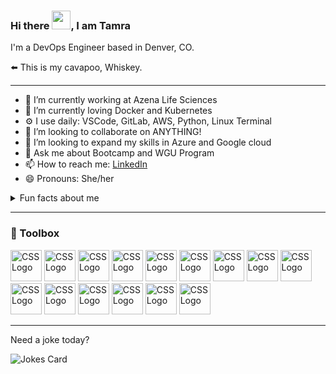 
### Hi there <img src="https://raw.githubusercontent.com/MartinHeinz/MartinHeinz/master/wave.gif" width="30px">, I am Tamra

<!--
**tamrakareen/tamrakareen** is a ✨ _special_ ✨ repository because its `README.md` (this file) appears on your GitHub profile.
-->

I'm a DevOps Engineer based in Denver, CO.

⬅️ This is my cavapoo, Whiskey. 

---

- 🔭 I’m currently working at Azena Life Sciences
- 🌱 I’m currently loving Docker and Kubernetes
- ⚙️ I use daily: VSCode, GitLab, AWS, Python, Linux Terminal
- 👯 I’m looking to collaborate on ANYTHING!
- 🤔 I’m looking to expand my skills in Azure and Google cloud
- 💬 Ask me about Bootcamp and WGU Program
- 📫 How to reach me: [LinkedIn](https://linkedin.com/in/tamra-sherwood)
- 😄 Pronouns: She/her


<details><summary> Fun facts about me</summary>
  
      * I'm an open water swimmer (sometimes the water is 45 degrees), 
        my last race was in Alaska
  
      * I play the piano
  
      * My nine year old is my programming boss (I write a lot of spy missions)
 
</details>

---

### 🧰 Toolbox

<img src="https://cdn.worldvectorlogo.com/logos/visual-studio-code-1.svg" alt="CSS Logo" width="50" height="50"/>  <img src="https://cdn.worldvectorlogo.com/logos/linux-tux.svg" alt="CSS Logo" width="50" height="50"/>  <img src="https://cdn.worldvectorlogo.com/logos/ubuntu-4.svg" alt="CSS Logo" width="50" height="50"/>  <img src="https://cdn.worldvectorlogo.com/logos/gitlab.svg" alt="CSS Logo" width="50" height="50"/>  <img src="https://cdn.worldvectorlogo.com/logos/github-icon.svg" alt="CSS Logo" width="50" height="50"/>  <img src="https://cdn.worldvectorlogo.com/logos/kubernets.svg" alt="CSS Logo" width="50" height="50"/>  <img src="https://cdn.worldvectorlogo.com/logos/docker.svg" alt="CSS Logo" width="50" height="50"/>  <img src="https://cdn.worldvectorlogo.com/logos/aws-2.svg" alt="CSS Logo" width="50" height="50"/> <img src="https://cdn.worldvectorlogo.com/logos/microsoft-teams-1.svg" alt="CSS Logo" width="50" height="50"/>  <img src="https://cdn.worldvectorlogo.com/logos/grafana.svg" alt="CSS Logo" width="50" height="50"/>  <img src="https://cdn.worldvectorlogo.com/logos/git-icon.svg" alt="CSS Logo" width="50" height="50"/>  <img src="https://cdn.worldvectorlogo.com/logos/slack-2.svg" alt="CSS Logo" width="50" height="50"/>  <img src="https://cdn.worldvectorlogo.com/logos/terraform-enterprise.svg" alt="CSS Logo" width="50" height="50"/> <img src="https://cdn.worldvectorlogo.com/logos/python-5.svg" alt="CSS Logo" width="50" height="50"/>  <img src="https://cdn.worldvectorlogo.com/logos/html-1.svg" alt="CSS Logo" width="50" height="50"/>

---



Need a joke today?
<!-- Markdown -->

![Jokes Card](https://readme-jokes.vercel.app/api)
